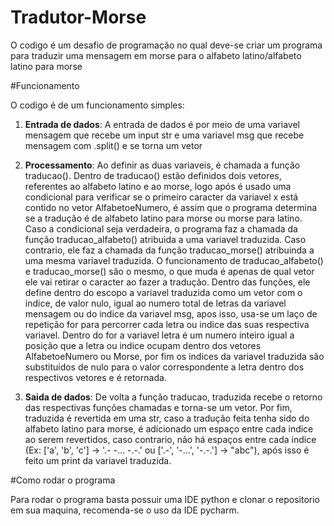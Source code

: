 # Tradutor-Morse

O codigo é um desafio de programação no qual deve-se criar um programa para traduzir uma mensagem em morse para o alfabeto latino/alfabeto latino para morse

#Funcionamento

O codigo é de um funcionamento simples:

1. **Entrada de dados**:
   A entrada de dados é por meio de uma variavel mensagem que recebe um input str e uma variavel msg que recebe mensagem com .split() e se torna um vetor

2. **Processamento**:
     Ao definir as duas variaveis, é chamada a função traducao(). Dentro de traducao() estão definidos dois vetores, referentes ao alfabeto latino e ao morse, logo após é usado uma condicional para verificar se o primeiro caracter da variavel x está contido     no vetor AlfabetoeNumero, é assim que o programa determina se a tradução é de alfabeto latino para morse ou morse para latino.
     Caso a condicional seja verdadeira, o programa faz a chamada da função traducao_alfabeto() atribuida a uma variavel traduzida. Caso contrario, ele faz a chamada da função traducao_morse() atribuinda a uma mesma variavel traduzida.
     O funcionamento de traducao_alfabeto() e traducao_morse() são o mesmo, o que muda é apenas de qual vetor ele vai retirar o    caracter ao fazer a tradução. Dentro das funções, ele define dentro do escopo a variavel traduzida como um vetor com o indice, de valor nulo, igual ao numero total de letras da variavel mensagem ou do indice da variavel msg, apos isso, usa-se um laço de repetição for para percorrer cada letra ou indice das suas respectiva variavel.
     Dentro do for a variavel letra é um numero inteiro igual a posição que a letra ou indice ocupam dentro dos vetores AlfabetoeNumero ou Morse, por fim os indices da variavel traduzida são substituidos de nulo para o valor correspondente a letra dentro dos respectivos vetores e é retornada.

2. **Saida de dados**:
     De volta a função traducao, traduzida recebe o retorno das respectivas funções chamadas e torna-se um vetor. Por fim, traduzida é revertida em uma str, caso a tradução feita tenha sido do alfabeto latino para morse, é adicionado um espaço entre cada indice ao serem revertidos, caso contrario, não há espaços entre cada indice
(Ex: ['a', 'b', 'c'] -> '.- -... -.-.' ou ['.-', '-...', '-.-.'] -> "abc"), após isso é feito um print da variavel traduzida.

#Como rodar o programa

Para rodar o programa basta possuir uma IDE python e clonar o repositorio em sua maquina, recomenda-se o uso da IDE pycharm.
